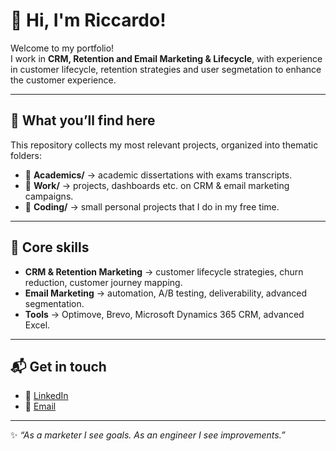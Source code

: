 # 👋 Hi, I'm Riccardo!

Welcome to my portfolio!  
I work in **CRM, Retention and Email Marketing & Lifecycle**, with experience in customer lifecycle, retention strategies and user segmetation to enhance the customer experience.

---

## 🚀 What you’ll find here
This repository collects my most relevant projects, organized into thematic folders:
 
- 📂 **Academics/** → academic dissertations with exams transcripts.
- 📂 **Work/** → projects, dashboards etc. on CRM & email marketing campaigns.
- 📂 **Coding/** → small personal projects that I do in my free time.

---

## 🎯 Core skills
- **CRM & Retention Marketing** → customer lifecycle strategies, churn reduction, customer journey mapping.  
- **Email Marketing** → automation, A/B testing, deliverability, advanced segmentation.  
- **Tools** → Optimove, Brevo, Microsoft Dynamics 365 CRM, advanced Excel.  

---

## 📬 Get in touch
- 💼 [LinkedIn](https://www.linkedin.com/in/riccardo-raciti)  
- 📧 [Email](mailto:riccardo.raciti97@gmail.com)   

---

✨ *“As a marketer I see goals. As an engineer I see improvements.”*
